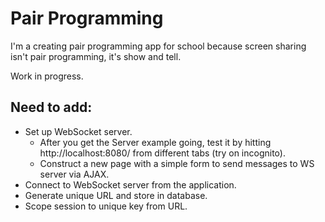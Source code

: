 # Pair Programming #

I'm a creating pair programming app for school because screen sharing isn't pair programming, it's show and tell.

Work in progress.

## Need to add: ##
- Set up WebSocket server.
  - After you get the Server example going, test it by hitting http://localhost:8080/ from different tabs (try on incognito).
  - Construct a new page with a simple form to send messages to WS server via AJAX.
- Connect to WebSocket server from the application.
- Generate unique URL and store in database.
- Scope session to unique key from URL.
